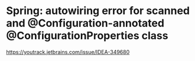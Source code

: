 # Spring: autowiring error for scanned and @Configuration-annotated @ConfigurationProperties class
https://youtrack.jetbrains.com/issue/IDEA-349680


